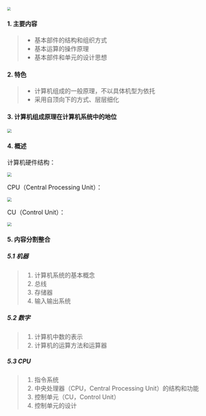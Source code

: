 <img src="https://tva1.sinaimg.cn/large/008eGmZEgy1gmj04l6403j30eg0cgmxp.jpg" style="zoom:50%">

#### 1. 主要内容

>- 基本部件的结构和组织方式
>- 基本运算的操作原理
>- 基本部件和单元的设计思想

#### 2. 特色

>- 计算机组成的一般原理，不以具体机型为依托
>- 采用自顶向下的方式、层层细化

#### 3. 计算机组成原理在计算机系统中的地位

<img src="https://tva1.sinaimg.cn/large/008eGmZEgy1gmj0hpnki6j30ze0j8wgr.jpg" style="zoom:60%">

#### 4. 概述

计算机硬件结构：

<img src="https://tva1.sinaimg.cn/large/008eGmZEgy1gmj0uqyk01j30ci0bm74l.jpg" style="zoom:60%">

CPU（Central Processing Unit）：

<img src="https://tva1.sinaimg.cn/large/008eGmZEgy1gmj18uya9wj30jw0n4wfi.jpg" style="zoom:60%">

CU（Control Unit）：

<img src="https://tva1.sinaimg.cn/large/008eGmZEgy1gmj1cahqzkj30z60u0whx.jpg" style="zoom:60%">

#### 5. 内容分割整合

##### 5.1 机器

>1. 计算机系统的基本概念
>2. 总线
>3. 存储器
>4. 输入输出系统

##### 5.2 数字

>1. 计算机中数的表示
>2. 计算机的运算方法和运算器

##### 5.3 CPU

>1. 指令系统
>2. 中央处理器（CPU，Central Processing Unit）的结构和功能
>3. 控制单元（CU，Control Unit）
>4. 控制单元的设计

